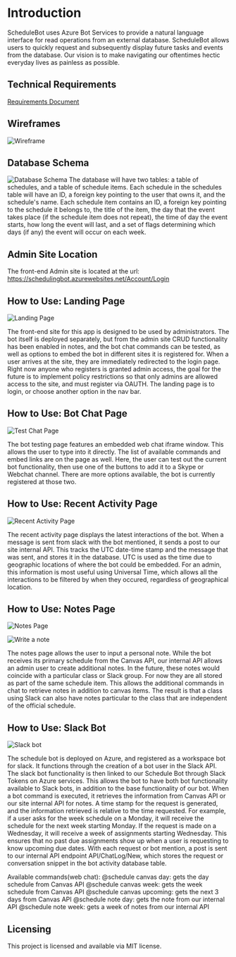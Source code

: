 # Introduction 
ScheduleBot uses Azure Bot Services to provide a natural language interface for read operations from an external database.
ScheduleBot allows users to quickly request and subsequently display future tasks and events from the database. 
Our vision is to make navigating our oftentimes hectic everyday lives as painless as possible.  

## Technical Requirements

[Requirements Document](https://github.com/ScheduleBot/ScheduleBotApp/blob/bot-name-fix/requirements.md)

## Wireframes
![Wireframe](/AllWireFrames.PNG)

## Database Schema
![Database Schema](/DBSchema.png)
The database will have two tables: a table of schedules, and a table of schedule items. Each schedule in the schedules table will have an ID, a foreign key pointing to the user that owns it, and the schedule's name. Each schedule item contains an ID, a foreign key pointing to the schedule it belongs to, the title of the item, the day that the event takes place (if the schedule item does not repeat), the time of day the event starts, how long the event will last, and a set of flags determining which days (if any) the event will occur on each week.

## Admin Site Location

The front-end Admin site is located at the url: https://schedulingbot.azurewebsites.net/Account/Login

## How to Use: Landing Page

![Landing Page](./Assets/LogIn.PNG)

The front-end site for this app is designed to be used by administrators. The bot itself is deployed separately, but from the admin site CRUD functionality has been enabled in notes, and the bot chat commands can be tested, as well as options to embed the bot in different sites it is registered for. When a user arrives at the site, they are immediately redirected to the login page. Right now anyone who registers is granted admin access, the goal for the future is to implement policy restrictions so that only admins are allowed access to the site, and must register via OAUTH. The landing page is to login, or choose another option in the nav bar.

## How to Use: Bot Chat Page

![Test Chat Page](./Assets/WebChat.PNG)

The bot testing page features an embedded web chat iframe window. This allows the user to type into it directly. The list of available commands and embed links are on the page as well. Here, the user can test out the current bot functionality, then use one of the buttons to add it to a Skype or Webchat channel. There are more options available, the bot is currently registered at those two.

## How to Use: Recent Activity Page

![Recent Activity Page](./Assets/RecentActivity.PNG)

The recent activity page displays the latest interactions of the bot. When a message is sent from slack with the bot mentioned, it sends a post to our site internal API. This tracks the UTC date-time stamp and the message that was sent, and stores it in the database. UTC is used as the time due to geographic locations of where the bot could be embedded. For an admin, this information is most useful using Universal Time, which allows all the interactions to be filtered by when they occured, regardless of geographical location.

## How to Use: Notes Page

![Notes Page](./Assets/Notes.PNG)

![Write a note](./Assets/AddNote.PNG)

The notes page allows the user to input a personal note. While the bot receives its primary schedule from the Canvas API, our internal API allows an admin user to create additional notes. In the future, these notes would coincide with a particular class or Slack group. For now they are all stored as part of the same schedule item. This allows the additional commands in chat to retrieve notes in addition to canvas items. The result is that a class using Slack can also have notes particular to the class that are independent of the official schedule. 

## How to Use: Slack Bot

![Slack bot](./Assets/Slack.jpg)

The schedule bot is deployed on Azure, and registered as a workspace bot for slack. It functions through the creation of a bot user in the Slack API. The slack bot functionality is then linked to our Schedule Bot through Slack Tokens on Azure services. This allows the bot to have both bot functionality available to Slack bots, in addition to the base functionality of our bot. When a bot command is executed, it retrieves the information from Canvas API or our site internal API for notes. A time stamp for the request is generated, and the information retrieved is relative to the time requested. For example, if a user asks for the week schedule on a Monday, it will receive the schedule for the next week starting Monday. If the request is made on a Wednesday, it will receive a week of assignments starting Wednesday. This ensures that no past due assignments show up when a user is requesting to know upcoming due dates. With each request or bot mention, a post is sent to our internal API endpoint API/ChatLog/New, which stores the request or conversation snippet in the bot activity database table.

Available commands(web chat):
@schedule canvas day: gets the day schedule from Canvas API
@schedule canvas week: gets the week schedule from Canvas API
@schedule canvas upcoming: gets the next 3 days from Canvas API
@schedule note day: gets the note from our internal API
@schedule note week: gets a week of notes from our internal API

## Licensing

This project is licensed and available via MIT license.
